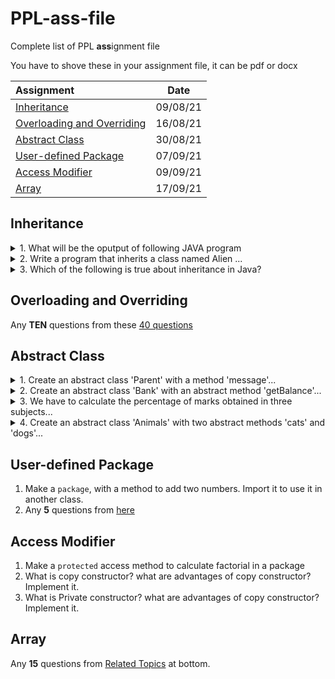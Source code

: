 # PPL-ass-file
Complete list of PPL **ass**ignment file

You have to shove these in your assignment file, it can be pdf or docx

| **Assignment** | **Date** |
| :--- | :---: |
| <a href="#inheritance">Inheritance</a> | 09/08/21 |
| <a href="#overloading-and-overriding"> Overloading and Overriding </a> | 16/08/21 |
| <a href="#abstract-class"> Abstract Class </a> | 30/08/21 |
| <a href="#user-defined-package"> User-defined Package </a> | 07/09/21 |
| <a href="#access-modifier"> Access Modifier </a> | 09/09/21 |
| <a href="#array"> Array </a> | 17/09/21 |

<h2 id="inheritance">Inheritance</h2>

<details>
  <summary> 1.  What will be the oputput of following JAVA program </summary>

```java
class Base {
    public void show() {
        System.out.println("Base::show() called");
    }
}

class Derived extends Base {
    public void show() {
      System.out.println("Derived::show() called");
    }
}

public class Main {
    public static void main(String[] args) {
      Base b = new Derived();;
      b.show();
    }
}
```
</details>

<details>
  <summary> 2.  Write a program that inherits a class named Alien ... </summary>

  Write a program that inherits a class named Alien and Pirates from a parent class Human. The human class has its own features like the Human can sleep, walk, talk,etc. the Alien and Pirates class inheriting these functionalities as well as they have their characteristics.
</details>

<details>
  <summary> 3.  Which of the following is true about inheritance in Java? </summary>
     
  - Private methods are final.
  - Protected members are accessible within a package <br> and inherited classes outside the package.
  - Protected methods are final.
  - We cannot override private methods.
</details>
  
<h2 id="overloading-and-overriding"> Overloading and Overriding</h2>

Any **TEN** questions from these [40 questions](https://javaconceptoftheday.com/java-practice-questions-on-method-overloading-and-overriding/)

<h2 id="abstract-class"> Abstract Class </h2>
<details>
  <summary> 1.  Create an abstract class 'Parent' with a method 'message'... </summary>
  
Create an abstract class 'Parent' with a method 'message'. It has two subclasses each having a method with the same name 'message' that prints "This is first subclass" and "This is second subclass" respectively. Call the methods 'message' by creating an object for each subclass.
</details>

<details>
  <summary> 2.  Create an abstract class 'Bank' with an abstract method 'getBalance'... </summary>
Create an abstract class 'Bank' with an abstract method 'getBalance'. $100, $150 and $200 are deposited in banks A, B and C respectively. 'BankA', 'BankB' and 'BankC' are subclasses of class 'Bank', each having a method named 'getBalance'. Call this method by creating an object of each of the three classes.
</details>

<details>
  <summary> 3.  We have to calculate the percentage of marks obtained in three subjects... </summary>
We have to calculate the percentage of marks obtained in three subjects (each out of 100) by student A and in four subjects (each out of 100) by student B.
  
Create an abstract class 'Marks' with an abstract method 'getPercentage'. It is inherited by two other classes 'A' and 'B' each having a method with the same name which returns the percentage of the students.
The constructor of student A takes the marks in three subjects as its parameters and the marks in four subjects as its parameters for student B.
  
Create an object for eac of the two classes and print the percentage of marks for both the students.
</details>

<details>
  <summary> 4.  Create an abstract class 'Animals' with two abstract methods 'cats' and 'dogs'... </summary>

Create an abstract class 'Animals' with two abstract methods 'cats' and 'dogs'. Now create a class 'Cats' with a method 'cats' which prints "Cats meow" and a class 'Dogs' with a method 'dogs' which prints "Dogs bark", both inheriting the class 'Animals'. Now create an object for each of the subclasses and call their respective methods.
</details>

<h2 id="user-defined-package"> User-defined Package </h2>

1. Make a `package`, with a method to add two numbers. Import it to use it in another class.
2. Any **5** questions from [here](https://www.examtray.com/java-questions/java-package-interview-mcq-questions-and-answers)

<h2 id="access-modifier"> Access Modifier </h2>

1. Make a `protected` access method to calculate factorial in a package
2. What is copy constructor? what are advantages of copy constructor? Implement it.
3. What is Private constructor? what are advantages of copy constructor? Implement it.

<h2 id="array"> Array </h2>

Any **15** questions from [Related Topics](https://www.javatpoint.com/array-in-java) at bottom.
